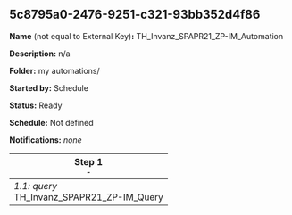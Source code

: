## 5c8795a0-2476-9251-c321-93bb352d4f86

**Name** (not equal to External Key)**:** TH_Invanz_SPAPR21_ZP-IM_Automation

**Description:** n/a

**Folder:** my automations/

**Started by:** Schedule

**Status:** Ready

**Schedule:** Not defined

**Notifications:** _none_


| Step 1<br>_<small>-</small>_ |
| --- |
| _1.1: query_<br>TH_Invanz_SPAPR21_ZP-IM_Query |
